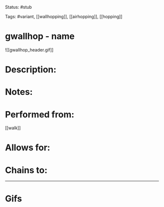 Status: #stub 

Tags: #variant, [[wallhopping]], [[airhopping]], [[hopping]]

# gwallhop - name
![[gwallhop_header.gif]]
# Description:


# Notes:


# Performed from:
[[walk]]

# Allows for:


# Chains to:


___
# Gifs
